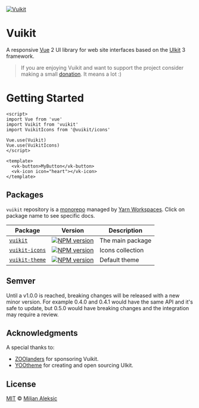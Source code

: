 [![Vuikit](https://user-images.githubusercontent.com/513275/37552738-b8fcea74-29f5-11e8-9300-5e9532271bf8.png)](http://vuikit.js.org/)

# Vuikit

A responsive [Vue](https://vuejs.org/) 2 UI library for web site interfaces based on the [UIkit](https://getuikit.com/) 3 framework.

> If you are enjoying Vuikit and want to support the project consider making a small [donation](https://www.paypal.me/MiljanAleksic). It means a lot :)

# Getting Started

```vue
<script>
import Vue from 'vue'
import Vuikit from 'vuikit'
import VuikitIcons from '@vuikit/icons'

Vue.use(Vuikit)
Vue.use(VuikitIcons)
</script>

<template>
  <vk-button>MyButton</vk-button>
  <vk-icon icon="heart"></vk-icon>
</template>
```

## Packages

`vuikit` repository is a [monorepo](https://danluu.com/monorepo/) managed by [Yarn Workspaces](https://yarnpkg.com/lang/en/docs/workspaces/). Click on package name to see specific docs.

| Package | Version | Description |
|---|---|---|
| [`vuikit`](packages/vuikit) | [![NPM version](https://img.shields.io/npm/v/vuikit.svg?style=flat-square)](https://npmjs.org/package/vuikit) | The main package |
| [`vuikit-icons`](packages/vuikit-icons) | [![NPM version](https://img.shields.io/npm/v/@vuikit/icons.svg?style=flat-square)](https://npmjs.org/package/@vuikit/icons) | Icons collection |
| [`vuikit-theme`](packages/vuikit-theme) | [![NPM version](https://img.shields.io/npm/v/@vuikit/theme.svg?style=flat-square)](https://npmjs.org/package/@vuikit/theme) | Default theme |

## Semver

Until a v1.0.0 is reached, breaking changes will be released with a new minor version. For example 0.4.0 and 0.4.1 would have the same API and it's safe to update, but 0.5.0 would have breaking changes and the integration may require a review.

## Acknowledgments

A special thanks to:

 - [ZOOlanders](https://zoolanders.com/) for sponsoring Vuikit.
 - [YOOtheme](https://yootheme.com/) for creating and open sourcing UIkit.

## License

[MIT](./LICENSE) © [Miljan Aleksic](https://github.com/miljan-aleksic)
